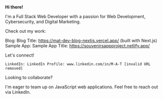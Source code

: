 **Hi there!**

I'm a Full Stack Web Developer with a passion for Web Development, Cybersecurity, and Digital Marketing. ️

Check out my work:

Blog: Blog Title: https://mat-dev-blog-nextjs.vercel.app/ (built with Next.js)
Sample App: Sample App Title: https://souvenirsappproject.netlify.app/

Let's connect!

    LinkedIn: LinkedIn Profile: www.linkedin.com/in/M-A-T [invalid URL removed]

Looking to collaborate?

I'm eager to team up on JavaScript web applications. Feel free to reach out via LinkedIn.
